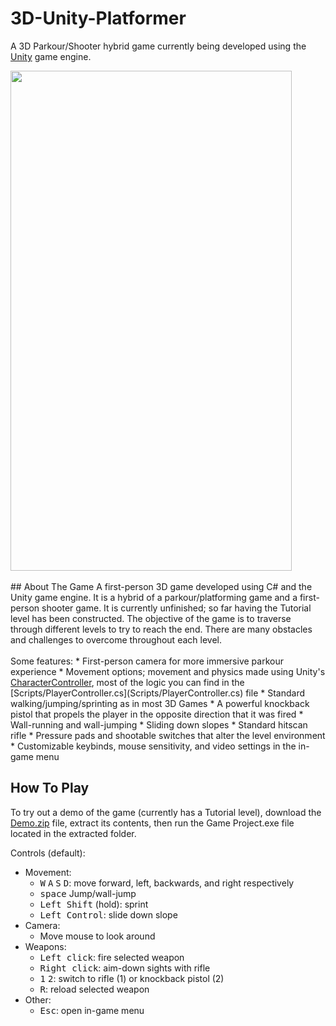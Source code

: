 # 3D-Unity-Platformer
A 3D Parkour/Shooter hybrid game currently being developed using the <a href="https://unity.com/">Unity</a> game engine. 

<img src="https://thumbs.gfycat.com/IdealisticWateryCaecilian-size_restricted.gif" height="800" width="450">

<br>
<br>
## About The Game
A first-person 3D game developed using C# and the Unity game engine. It is a hybrid of a parkour/platforming game and a first-person shooter game. It is currently unfinished; so far having the Tutorial level has been constructed. The objective of the game is to traverse through different levels to try to reach the end. There are many obstacles and challenges to overcome throughout each level. 
<br>
<br>
Some features:
* First-person camera for more immersive parkour experience
* Movement options; movement and physics made using Unity's <a href="https://docs.unity3d.com/Manual/class-CharacterController.html">CharacterController</a>, most of the logic you can find in the [Scripts/PlayerController.cs](Scripts/PlayerController.cs) file
  * Standard walking/jumping/sprinting as in most 3D Games
  * A powerful knockback pistol that propels the player in the opposite direction that it was fired
  * Wall-running and wall-jumping
  * Sliding down slopes
* Standard hitscan rifle
* Pressure pads and shootable switches that alter the level environment
* Customizable keybinds, mouse sensitivity, and video settings in the in-game menu

## How To Play
To try out a demo of the game (currently has a Tutorial level), download the [Demo.zip](Demo.zip) file, extract its contents, then run the Game Project.exe file located in the extracted folder. 

Controls (default):

* Movement: 
  * <kbd>W</kbd> <kbd>A</kbd> <kbd>S</kbd> <kbd>D</kbd>: move forward, left, backwards, and right respectively
  * <kbd>space</kbd> Jump/wall-jump
  * <kbd>Left Shift</kbd> (hold): sprint
  * <kbd>Left Control</kbd>: slide down slope
* Camera:
  * Move mouse to look around
* Weapons:
  * <kbd>Left click</kbd>: fire selected weapon
  * <kbd>Right click</kbd>: aim-down sights with rifle
  * <kbd>1</kbd> <kbd>2</kbd>: switch to rifle (1) or knockback pistol (2)
  * <kbd>R</kbd>: reload selected weapon
* Other:
  * <kbd>Esc</kbd>: open in-game menu


  
  

